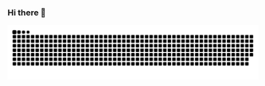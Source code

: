 ### Hi there 👋

![Snake animation](https://github.com/antoniocCarvalho/antoniocCarvalho/blob/output/github-contribution-grid-snake.svg
)

